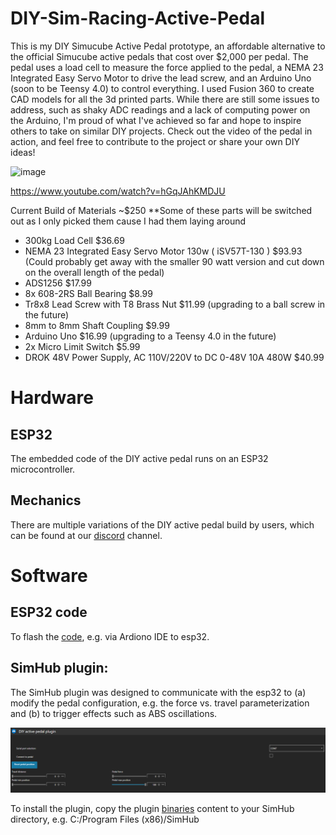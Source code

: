 # DIY-Sim-Racing-Active-Pedal
This is my DIY Simucube Active Pedal prototype, an affordable alternative to the official Simucube active pedals that cost over $2,000 per pedal. The pedal uses a load cell to measure the force applied to the pedal, a NEMA 23 Integrated Easy Servo Motor to drive the lead screw, and an Arduino Uno (soon to be Teensy 4.0) to control everything. I used Fusion 360 to create CAD models for all the 3d printed parts. While there are still some issues to address, such as shaky ADC readings and a lack of computing power on the Arduino, I'm proud of what I've achieved so far and hope to inspire others to take on similar DIY projects. Check out the video of the pedal in action, and feel free to contribute to the project or share your own DIY ideas!

![image](https://user-images.githubusercontent.com/17485523/231913569-695fcab1-f0bb-4af6-8d90-b1bfaece13bc.png)

https://www.youtube.com/watch?v=hGqJAhKMDJU

Current Build of Materials ~$250 **Some of these parts will be switched out as I only picked them cause I had them laying around
- 300kg Load Cell $36.69 
- NEMA 23 Integrated Easy Servo Motor 130w ( iSV57T-130 ) $93.93 (Could probably get away with the smaller 90 watt version and cut down on the overall length of the pedal)
- ADS1256 $17.99
- 8x 608-2RS Ball Bearing $8.99
- Tr8x8 Lead Screw with T8 Brass Nut $11.99 (upgrading to a ball screw in the future)
- 8mm to 8mm Shaft Coupling $9.99
- Arduino Uno $16.99 (upgrading to a Teensy 4.0 in the future)
- 2x Micro Limit Switch $5.99
- DROK 48V Power Supply, AC 110V/220V to DC 0-48V 10A 480W $40.99




# Hardware
## ESP32
The embedded code of the DIY active pedal runs on an ESP32 microcontroller. 

## Mechanics
There are multiple variations of the DIY active pedal build by users, which can be found at our [discord](https://discord.gg/j9K5vUuT) channel.   
  


# Software

## ESP32 code
To flash the [code](Arduino/Esp32/Main), e.g. via Ardiono IDE to esp32. 

## SimHub plugin:
The SimHub plugin was designed to communicate with the esp32 to (a) modify the pedal configuration, e.g. the force vs. travel parameterization and (b) to trigger effects such as ABS oscillations.  

![image](SimHubPlugin/Images/SimHubPluginOverview.png)

To install the plugin, copy the plugin [binaries](SimHubPlugin/bin) content to your SimHub directory, e.g. C:/Program Files (x86)/SimHub

